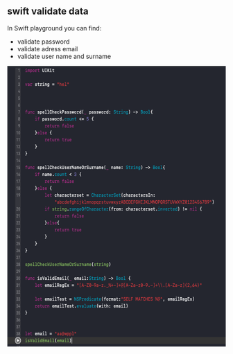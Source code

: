 ## swift validate data


In Swift playground you can find:
* validate password
* validate adress email
* validate user name and surname

<img src="/valid.png" height="648" width="604" />
